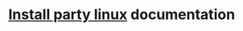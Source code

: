 # [Install party linux](https://www.uco.es/aulasoftwarelibre/evento/install-party-linux/) documentation
